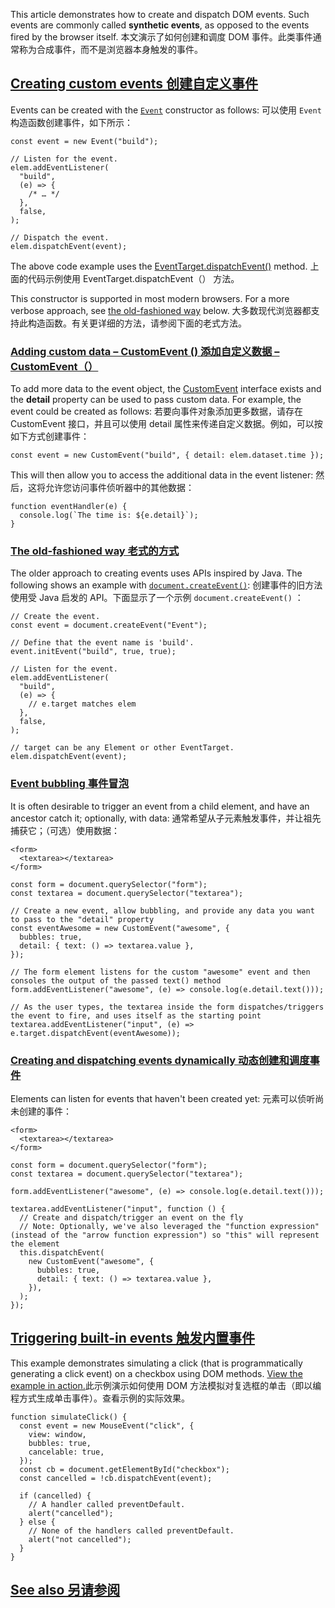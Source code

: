 This article demonstrates how to create and dispatch DOM events. Such events are commonly called **synthetic events**, as opposed to the events fired by the browser itself. 本文演示了如何创建和调度 DOM 事件。此类事件通常称为合成事件，而不是浏览器本身触发的事件。

## [Creating custom events 创建自定义事件](#creating_custom_events)

Events can be created with the [`Event`](https://developer.mozilla.org/en-US/docs/Web/API/Event) constructor as follows: 可以使用 `Event` 构造函数创建事件，如下所示：

```
const event = new Event("build");

// Listen for the event.
elem.addEventListener(
  "build",
  (e) => {
    /* … */
  },
  false,
);

// Dispatch the event.
elem.dispatchEvent(event);
```

The above code example uses the [EventTarget.dispatchEvent()](https://developer.mozilla.org/en-US/docs/Web/API/EventTarget/dispatchEvent) method. 上面的代码示例使用 EventTarget.dispatchEvent（） 方法。

This constructor is supported in most modern browsers. For a more verbose approach, see [the old-fashioned way](#the_old-fashioned_way) below. 大多数现代浏览器都支持此构造函数。有关更详细的方法，请参阅下面的老式方法。

### [Adding custom data – CustomEvent () 添加自定义数据 – CustomEvent（）](#adding_custom_data_–_customevent)

To add more data to the event object, the [CustomEvent](https://developer.mozilla.org/en-US/docs/Web/API/CustomEvent) interface exists and the **detail** property can be used to pass custom data. For example, the event could be created as follows: 若要向事件对象添加更多数据，请存在 CustomEvent 接口，并且可以使用 detail 属性来传递自定义数据。例如，可以按如下方式创建事件：

```
const event = new CustomEvent("build", { detail: elem.dataset.time });
```

This will then allow you to access the additional data in the event listener: 然后，这将允许您访问事件侦听器中的其他数据：

```
function eventHandler(e) {
  console.log(`The time is: ${e.detail}`);
}
```

### [The old-fashioned way 老式的方式](#the_old-fashioned_way)

The older approach to creating events uses APIs inspired by Java. The following shows an example with [`document.createEvent()`](https://developer.mozilla.org/en-US/docs/Web/API/Document/createEvent): 创建事件的旧方法使用受 Java 启发的 API。下面显示了一个示例 `document.createEvent()` ：

```
// Create the event.
const event = document.createEvent("Event");

// Define that the event name is 'build'.
event.initEvent("build", true, true);

// Listen for the event.
elem.addEventListener(
  "build",
  (e) => {
    // e.target matches elem
  },
  false,
);

// target can be any Element or other EventTarget.
elem.dispatchEvent(event);
```

### [Event bubbling 事件冒泡](#event_bubbling)

It is often desirable to trigger an event from a child element, and have an ancestor catch it; optionally, with data: 通常希望从子元素触发事件，并让祖先捕获它；（可选）使用数据：

```
<form>
  <textarea></textarea>
</form>
```

```
const form = document.querySelector("form");
const textarea = document.querySelector("textarea");

// Create a new event, allow bubbling, and provide any data you want to pass to the "detail" property
const eventAwesome = new CustomEvent("awesome", {
  bubbles: true,
  detail: { text: () => textarea.value },
});

// The form element listens for the custom "awesome" event and then consoles the output of the passed text() method
form.addEventListener("awesome", (e) => console.log(e.detail.text()));

// As the user types, the textarea inside the form dispatches/triggers the event to fire, and uses itself as the starting point
textarea.addEventListener("input", (e) => e.target.dispatchEvent(eventAwesome));
```

### [Creating and dispatching events dynamically 动态创建和调度事件](#creating_and_dispatching_events_dynamically)

Elements can listen for events that haven't been created yet: 元素可以侦听尚未创建的事件：

```
<form>
  <textarea></textarea>
</form>
```

```
const form = document.querySelector("form");
const textarea = document.querySelector("textarea");

form.addEventListener("awesome", (e) => console.log(e.detail.text()));

textarea.addEventListener("input", function () {
  // Create and dispatch/trigger an event on the fly
  // Note: Optionally, we've also leveraged the "function expression" (instead of the "arrow function expression") so "this" will represent the element
  this.dispatchEvent(
    new CustomEvent("awesome", {
      bubbles: true,
      detail: { text: () => textarea.value },
    }),
  );
});
```

## [Triggering built-in events 触发内置事件](#triggering_built-in_events)

This example demonstrates simulating a click (that is programmatically generating a click event) on a checkbox using DOM methods. [View the example in action.](https://mdn.dev/archives/media/samples/domref/dispatchEvent.html)此示例演示如何使用 DOM 方法模拟对复选框的单击（即以编程方式生成单击事件）。查看示例的实际效果。

```
function simulateClick() {
  const event = new MouseEvent("click", {
    view: window,
    bubbles: true,
    cancelable: true,
  });
  const cb = document.getElementById("checkbox");
  const cancelled = !cb.dispatchEvent(event);

  if (cancelled) {
    // A handler called preventDefault.
    alert("cancelled");
  } else {
    // None of the handlers called preventDefault.
    alert("not cancelled");
  }
}
```

## [See also 另请参阅](#see_also)
